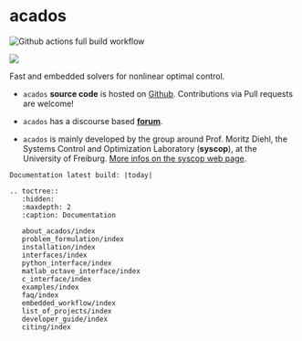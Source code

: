 # acados

<!-- ![](https://secure.travis-ci.org/acados/acados.png?branch=master) -->
![Github actions full build workflow](https://github.com/acados/acados/actions/workflows/full_build.yml/badge.svg)
<!-- ![Github actions full build workflow](https://github.com/acados/acados/actions/workflows/full_build.yml/badge.svg?branch=master) -->
![](https://ci.appveyor.com/api/projects/status/q0b2nohk476u5clg?svg=true)

Fast and embedded solvers for nonlinear optimal control.

- `acados` __source code__ is hosted on [Github](https://github.com/acados/acados).
Contributions via Pull requests are welcome!

- `acados` has a discourse based [__forum__](discourse.acados.org/).

- `acados` is mainly developed by the group around Prof. Moritz Diehl, the Systems Control and Optimization Laboratory (__syscop__), at the University of Freiburg. [More infos on the syscop web page](https://www.syscop.de/).



```eval_rst
Documentation latest build: |today|
```


```eval_rst
.. toctree::
   :hidden:
   :maxdepth: 2
   :caption: Documentation

   about_acados/index
   problem_formulation/index
   installation/index
   interfaces/index
   python_interface/index
   matlab_octave_interface/index
   c_interface/index
   examples/index
   faq/index
   embedded_workflow/index
   list_of_projects/index
   developer_guide/index
   citing/index
```

